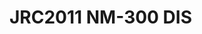 # JRC2011 NM-300 DIS
<a name="material" />
<script type="application/ld+json">

  {
    "@context": "https://schema.org/",
    "@type": "ChemicalSubstance",
    "http://purl.org/dc/terms/conformsTo":
      {
        "@type": "CreativeWork",
        "@id": "https://bioschemas.org/profiles/ChemicalSubstance/0.4-RELEASE/"
      },
    "@id": "https://egonw.github.io/nanowiki/nanowiki356.html#material",
    "name": "JRC2011 NM-300 DIS",
    "sameAs: "http://127.0.0.1/mediawiki/index.php/Special:URIResolver/JRC2011_NM-2D300_DIS"
  }
</script>

